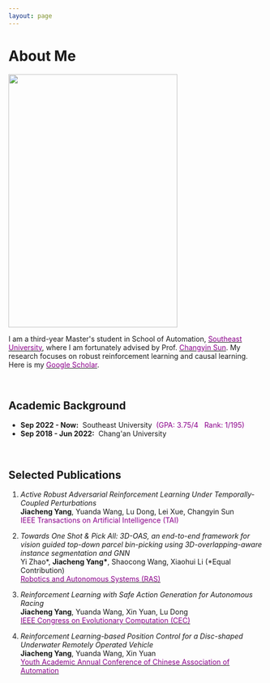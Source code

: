 ```yaml
---
layout: page
---
```


# About Me

<img src="https://jcyang101.github.io/images/mine.jpg" class="floatpic" width="333" height="500">


I am a third-year Master's student in School of Automation, [<font color='DarkMagenta'>Southeast University</font>](https://www.seu.edu.cn/english/), where I am fortunately advised by Prof. [<font color='DarkMagenta'>Changyin Sun</font>](https://ieeexplore.ieee.org/author/37279060100).
My research focuses on robust reinforcement learning and causal learning.
Here is my [<font color='DarkMagenta'>Google Scholar</font>](https://scholar.google.com/citations?user=CdTephgAAAAJ&hl).


<br>

## Academic Background

- **Sep 2022 - Now:**&nbsp;&nbsp;Southeast University&nbsp;&nbsp;<font color='DarkMagenta'>(GPA: 3.75/4&nbsp;&nbsp;&nbsp;Rank: 1/195)</font>
- **Sep 2018 - Jun 2022:**&nbsp;&nbsp;Chang'an University

<br>

## Selected Publications
1. *Active Robust Adversarial Reinforcement Learning Under Temporally-Coupled Perturbations*  
&zwnj;**Jiacheng Yang**, Yuanda Wang, Lu Dong, Lei Xue, Changyin Sun  
&zwnj;<font color='DarkMagenta'>IEEE Transactions on Artificial Intelligence (TAI)</font>

2. *Towards One Shot & Pick All: 3D-OAS, an end-to-end framework for vision guided top-down parcel bin-picking using 3D-overlapping-aware instance segmentation and GNN*  
Yi Zhao\*, **Jiacheng Yang\***, Shaocong Wang, Xiaohui Li (\*Equal Contribution)  
&zwnj;[<font color='DarkMagenta'>Robotics and Autonomous Systems (RAS)</font>](https://www.sciencedirect.com/science/article/abs/pii/S0921889023001306)  

3. *Reinforcement Learning with Safe Action Generation for Autonomous Racing*  
&zwnj;**Jiacheng Yang**, Yuanda Wang, Xin Yuan, Lu Dong  
&zwnj;[<font color='DarkMagenta'>IEEE Congress on Evolutionary Computation (CEC)</font>](https://ieeexplore.ieee.org/abstract/document/10611776)  

4. *Reinforcement Learning-based Position Control for a Disc-shaped Underwater Remotely Operated Vehicle*  
&zwnj;**Jiacheng Yang**, Yuanda Wang, Xin Yuan  
&zwnj;[<font color='DarkMagenta'>Youth Academic Annual Conference of Chinese Association of Automation</font>](https://ieeexplore.ieee.org/document/10401706)  



